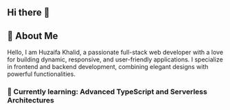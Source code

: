 ## Hi there 👋

## 👋 About Me
Hello, I am Huzaifa Khalid, a passionate full-stack web developer with a love for building dynamic, responsive, and user-friendly applications. I specialize in frontend and backend development, combining elegant designs with powerful functionalities.

### 🌱 Currently learning: Advanced TypeScript and Serverless Architectures
